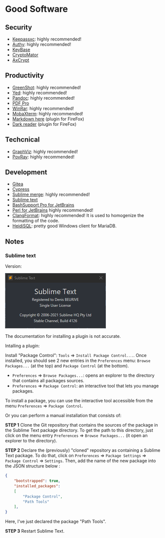 # Good Software

## Security

* [Keepassxc](https://keepassxc.org/): highly recommended!
* [Authy](https://authy.com/): highly recommended!
* [KeyBase](https://keybase.io/)
* [CryptoMator](https://cryptomator.org/)
* [AxCrypt](https://www.axantum.com/)

## Productivity

* [GreenShot](https://getgreenshot.org/): highly recommended!
* [Yed](https://www.yworks.com/products/yed): highly recommended!
* [Pandoc](https://pandoc.org/): highly recommended!
* [PDF Pro](https://www.pdfpro10.com/)
* [WinRar](https://www.win-rar.com/): highly recommended!
* [MobaXterm](https://mobaxterm.mobatek.net/): highly recommended!
* [Markdown here](https://markdown-here.com/) (plugin for FireFox)
* [Dark reader](https://darkreader.org/) (plugin for FireFox)

## Techcnical

* [GraphViz](https://graphviz.org/): highly recommended!
* [PovRay](https://www.povray.org/): highly recommended!

## Development

* [Gitea](https://gitea.io/en-us/)
* [Cypress](https://www.cypress.io/)
* [Sublime merge](https://www.sublimemerge.com/): highly recommended!
* [Sublime text](https://www.sublimetext.com/)
* [BashSupport Pro for JetBrains](https://plugins.jetbrains.com/plugin/13841-bashsupport-pro)
* [Perl for JetBrains](https://plugins.jetbrains.com/plugin/7796-perl) highly recommended!
* [ClangFormat](https://clang.llvm.org/docs/ClangFormat.html): highly recommended! It is used to homogenize the formatting of the code.
* [HeidiSQL](https://www.heidisql.com/download.php?download=installer): pretty good Windows client for MariaDB.

## Notes

### Sublime text

Version:

![](images/sublime-text-version.png)

The documentation for installing a plugin is not accurate.

Intalling a plugin:

Install "Package Control": `Tools` => `Install Package Control...`. Once installed, you should see 2 new entries in the `Preferences` menu: `Browse Packages...` (at the top) and `Package Control` (at the bottom).

* `Preferences` => `Browse Packages...`: opens an explorer to the directory that contains all packages sources.
* `Preferences` => `Package Control`: an interactive tool that lets you manage packages.

To install a package, you can use the interactive tool accessible from the menu `Preferences` => `Package Control`.

Or you can perform a manual installation that consists of:

**STEP 1** Clone the Git repository that contains the sources of the package in the Sublime Text package directory. To get the path to this directory, just click on the menu entry `Preferences` => `Browse Packages...` (it open an explorer to the directory).

**STEP 2** Declare the (previously) "cloned" repository as containing a Sublime Text package. To do that, click on `Preferences` => `Package Settings` => `Package Control` => `Settings`. Then, add the name of the new package into the JSON structure below :

```json
{
	"bootstrapped": true,
	"installed_packages":
	[
		"Package Control",
		"Path Tools"
	],
}
```

Here, I've just declared the package "Path Tools".

**STEP 3** Restart Sublime Text.

